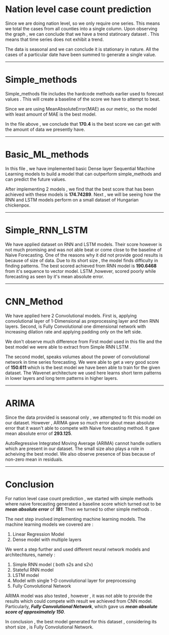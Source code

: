 # Nation level case count prediction
Since we are doing nation level, so we only require one series. This means we total the cases from all counties into a single column. Upon observing the graph , we can conclude that we have a trend statinoary dataset . This means that time series does not exhibit a trend. 

The data is seasonal and we can conclude it is stationary in nature.
All the cases of a particular date have been summed to generate a single value.

---

# Simple_methods

Simple_methods file includes the hardcode methods earlier used to forecast values . This will create a baseline of the score we have to attempt to beat. 

Since we are using MeanAbsoluteError(MAE) as our metric, so the model with least amount of MAE is the best model.

In the file above , we conclude that **170.4** is the best score we can get with the amount of data we presently have.

---

# Basic_ML_methods

In this file , we have implemented basic Dense layer Sequential Machine Learning models to build a model that can outperform simple_methods and can predict the future values. 

After implementing 2 models , we find that the best score that has been achieved with these models is **174.74289**. Next , we will be seeing how the RNN and LSTM models perform on a small dataset of Hungarian chickenpox.

---

# Simple_RNN_LSTM

We have applied dataset on RNN and LSTM models. Their score however is not much promising and was not able beat or come close to the baseline of Naive Forecasting. One of the reasons why it did not provide good results is because of size of data. Due to its short size , the model finds difficulty in finding patterns. The best scored achieved from RNN model is **190.6468** from it's sequence to vector model. LSTM ,however, scored poorly while forecasting as seen by it's mean absolute error.

---

# CNN_Method

We have applied here 2 Convolutional models. First is, applying convolutional layer of 1-Dimensional as preprocessing layer and then RNN layers. Second, is Fully Convolutional one dimensional network with increasing dilation rate and applying padding only on the left side. 

We don't observe much difference from First model used in this file and the best model we were able to extract from Simple RNN LSTM . 

The second model, speaks volumes about the power of convolutional network in time series forecasting. We were able to get a very good score of **150.611** which is the best model we have been able to train for the given dataset. The Wavenet architecture we used here learns short term patterns in lower layers and long term patterns in higher layers.

---

# ARIMA 
Since the data provided is seasonal only , we attempted to fit this model on our dataset. However , ARIMA gave so much error about mean absolute error that it wasn't able to compete with Naive forecasting method. It gave mean absolute error of **293.125**.

AutoRegressive Integrated Moving Average (ARIMA) cannot handle outliers which are present in our dataset. The small size also plays a role in acheiving the best model. We also observe presence of bias because of non-zero mean in residuals. 

---
# Conclusion
For nation level case count prediction , we started with simple methods where naive forecasting generated a baseline score which turned out to be ***mean absolute error*** of ***181***. Then we turned to other simple methods .

The next step involved implementing machine learning models. The machine learning models we covered are :
1. Linear Regression Model
2. Dense model with multiple layers

We went a step further and used different neural network models and architechtures, namely :
1. Simple RNN model ( both s2s and s2v)
2. Stateful RNN model
3. LSTM model
4. Model with single 1-D convolutional layer for preprocessing 
5. Fully Convolutional Network

ARIMA model was also tested , however , it was not able to provide the results which could compete with result we achieved from CNN model. Particularly, ***Fully Convolutional Network***, which gave us ***mean absolute score of approximately 150***. 

In conclusion , the best model generated for this dataset , considering its short size , is Fully Convolutional Network.